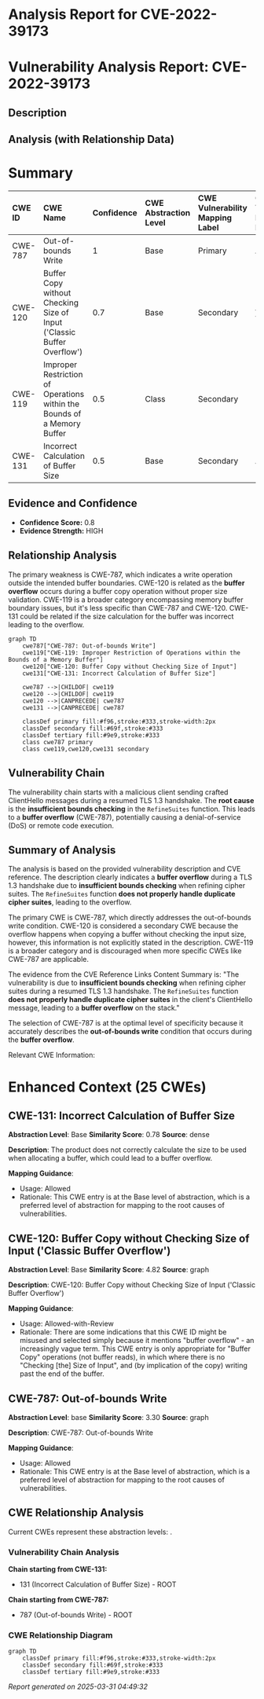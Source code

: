 # Analysis Report for CVE-2022-39173

# Vulnerability Analysis Report: CVE-2022-39173

## Description



## Analysis (with Relationship Data)

# Summary
| CWE ID    | CWE Name                                                                    | Confidence | CWE Abstraction Level | CWE Vulnerability Mapping Label | CWE-Vulnerability Mapping Notes |
| :--------- | :-------------------------------------------------------------------------- | :--------- | :-------------------- | :------------------------------ | :------------------------------ |
| CWE-787   | Out-of-bounds Write                                                         | 1          | Base                  | Primary                         | Allowed                         |
| CWE-120   | Buffer Copy without Checking Size of Input ('Classic Buffer Overflow')       | 0.7        | Base                  | Secondary                       | Allowed-with-Review             |
| CWE-119   | Improper Restriction of Operations within the Bounds of a Memory Buffer     | 0.5        | Class                 | Secondary                       | Discouraged                     |
| CWE-131   | Incorrect Calculation of Buffer Size                                        | 0.5        | Base                  | Secondary                       | Allowed                         |

## Evidence and Confidence

*   **Confidence Score:** 0.8
*   **Evidence Strength:** HIGH

## Relationship Analysis
The primary weakness is CWE-787, which indicates a write operation outside the intended buffer boundaries. CWE-120 is related as the **buffer overflow** occurs during a buffer copy operation without proper size validation. CWE-119 is a broader category encompassing memory buffer boundary issues, but it's less specific than CWE-787 and CWE-120. CWE-131 could be related if the size calculation for the buffer was incorrect leading to the overflow.

```mermaid
graph TD
    cwe787["CWE-787: Out-of-bounds Write"]
    cwe119["CWE-119: Improper Restriction of Operations within the Bounds of a Memory Buffer"]
    cwe120["CWE-120: Buffer Copy without Checking Size of Input"]
    cwe131["CWE-131: Incorrect Calculation of Buffer Size"]
    
    cwe787 -->|CHILDOF| cwe119
    cwe120 -->|CHILDOF| cwe119
    cwe120 -->|CANPRECEDE| cwe787
    cwe131 -->|CANPRECEDE| cwe787
    
    classDef primary fill:#f96,stroke:#333,stroke-width:2px
    classDef secondary fill:#69f,stroke:#333
    classDef tertiary fill:#9e9,stroke:#333
    class cwe787 primary
    class cwe119,cwe120,cwe131 secondary
```

## Vulnerability Chain
The vulnerability chain starts with a malicious client sending crafted ClientHello messages during a resumed TLS 1.3 handshake. The **root cause** is the **insufficient bounds checking** in the `RefineSuites` function. This leads to a **buffer overflow** (CWE-787), potentially causing a denial-of-service (DoS) or remote code execution.

## Summary of Analysis
The analysis is based on the provided vulnerability description and CVE reference. The description clearly indicates a **buffer overflow** during a TLS 1.3 handshake due to **insufficient bounds checking** when refining cipher suites. The `RefineSuites` function **does not properly handle duplicate cipher suites**, leading to the overflow.

The primary CWE is CWE-787, which directly addresses the out-of-bounds write condition. CWE-120 is considered a secondary CWE because the overflow happens when copying a buffer without checking the input size, however, this information is not explicitly stated in the description. CWE-119 is a broader category and is discouraged when more specific CWEs like CWE-787 are applicable.

The evidence from the CVE Reference Links Content Summary is: "The vulnerability is due to **insufficient bounds checking** when refining cipher suites during a resumed TLS 1.3 handshake. The `RefineSuites` function **does not properly handle duplicate cipher suites** in the client's ClientHello message, leading to a **buffer overflow** on the stack."

The selection of CWE-787 is at the optimal level of specificity because it accurately describes the **out-of-bounds write** condition that occurs during the **buffer overflow**.

Relevant CWE Information:

# Enhanced Context (25 CWEs)

## CWE-131: Incorrect Calculation of Buffer Size
**Abstraction Level**: Base
**Similarity Score**: 0.78
**Source**: dense

**Description**:
The product does not correctly calculate the size to be used when allocating a buffer, which could lead to a buffer overflow.

**Mapping Guidance**:
- Usage: Allowed
- Rationale: This CWE entry is at the Base level of abstraction, which is a preferred level of abstraction for mapping to the root causes of vulnerabilities.

## CWE-120: Buffer Copy without Checking Size of Input ('Classic Buffer Overflow')
**Abstraction Level**: Base
**Similarity Score**: 4.82
**Source**: graph

**Description**:
CWE-120: Buffer Copy without Checking Size of Input ('Classic Buffer Overflow')

**Mapping Guidance**:
- Usage: Allowed-with-Review
- Rationale: There are some indications that this CWE ID might be misused and selected simply because it mentions "buffer overflow" - an increasingly vague term. This CWE entry is only appropriate for "Buffer Copy" operations (not buffer reads), in which where there is no "Checking [the] Size of Input", and (by implication of the copy) writing past the end of the buffer.

## CWE-787: Out-of-bounds Write
**Abstraction Level**: base
**Similarity Score**: 3.30
**Source**: graph

**Description**:
CWE-787: Out-of-bounds Write

**Mapping Guidance**:
- Usage: Allowed
- Rationale: This CWE entry is at the Base level of abstraction, which is a preferred level of abstraction for mapping to the root causes of vulnerabilities.


## CWE Relationship Analysis

Current CWEs represent these abstraction levels: .


### Vulnerability Chain Analysis

**Chain starting from CWE-131:**
- 131 (Incorrect Calculation of Buffer Size) - ROOT


**Chain starting from CWE-787:**
- 787 (Out-of-bounds Write) - ROOT



### CWE Relationship Diagram

```mermaid
graph TD
    classDef primary fill:#f96,stroke:#333,stroke-width:2px
    classDef secondary fill:#69f,stroke:#333
    classDef tertiary fill:#9e9,stroke:#333
```



*Report generated on 2025-03-31 04:49:32*
